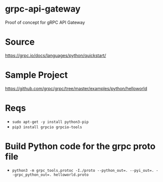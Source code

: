 # grpc-api-gateway
Proof of concept for gRPC API Gateway

# Source

https://grpc.io/docs/languages/python/quickstart/

# Sample Project

https://github.com/grpc/grpc/tree/master/examples/python/helloworld

# Reqs

* `sudo apt-get -y install python3-pip`
* `pip3 install grpcio grpcio-tools`

# Build Python code for the grpc proto file

* `python3 -m grpc_tools.protoc -I./proto --python_out=. --pyi_out=. --grpc_python_out=. helloworld.proto`


